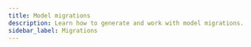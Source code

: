 ```yaml
---
title: Model migrations
description: Learn how to generate and work with model migrations.
sidebar_label: Migrations
---
```

